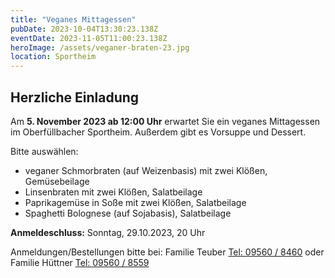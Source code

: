 ```yaml
---
title: "Veganes Mittagessen"
pubDate: 2023-10-04T13:30:23.138Z
eventDate: 2023-11-05T11:00:23.138Z
heroImage: /assets/veganer-braten-23.jpg
location: Sportheim
---
```


## Herzliche Einladung

Am **5. November 2023 ab 12:00 Uhr** erwartet Sie ein veganes Mittagessen im Oberfüllbacher Sportheim. Außerdem gibt es Vorsuppe und Dessert.

Bitte auswählen:

- veganer Schmorbraten (auf Weizenbasis) mit zwei Klößen, Gemüsebeilage
- Linsenbraten mit zwei Klößen, Salatbeilage
- Paprikagemüse in Soße mit zwei Klößen, Salatbeilage
- Spaghetti Bolognese (auf Sojabasis), Salatbeilage

**Anmeldeschluss:** Sonntag, 29.10.2023, 20 Uhr

Anmeldungen/Bestellungen bitte bei:
Familie Teuber [Tel: 09560 / 8460](tel:+4995608460) oder Familie Hüttner [Tel: 09560 / 8559](tel:+4995608559)